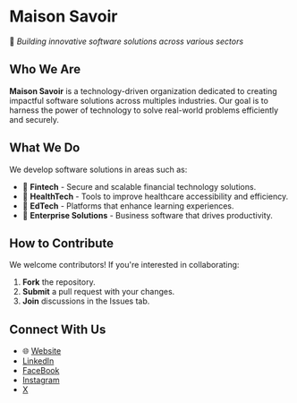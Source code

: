 # Maison Savoir

🚀 *Building innovative software solutions across various sectors*

## Who We Are

**Maison Savoir** is a technology-driven organization dedicated to creating impactful software solutions across multiples industries. Our goal is to harness the power of technology to solve real-world problems efficiently and securely.

## What We Do

We develop software solutions in areas such as:

- 🏦 **Fintech** - Secure and scalable financial technology solutions.
- 🏥 **HealthTech** - Tools to improve healthcare accessibility and efficiency.
- 🏫 **EdTech** - Platforms that enhance learning experiences.
- 🏢 **Enterprise Solutions** - Business software that drives productivity.
  
## How to Contribute

We welcome contributors! If you're interested in collaborating:

1. **Fork** the repository.
2. **Submit** a pull request with your changes.
3. **Join** discussions in the Issues tab.

## Connect With Us

- 🌐 [Website](https://maisonsavoir.com)
- [LinkedIn](loading.com)
- [FaceBook](loading.com)
- [Instagram](loading.com)
- [X](loading.com)
